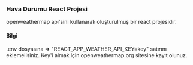 ### Hava Durumu React Projesi
openweathermap api'sini kullanarak oluşturulmuş bir react projesidir.


#### Bilgi
.env dosyasına => "REACT_APP_WEATHER_API_KEY=key" satırını eklemelisiniz. Key'i almak için openweathermap.org sitesine kayıt olunuz.